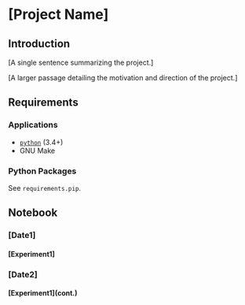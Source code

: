 # [Project Name] #
## Introduction ##
[A single sentence summarizing the project.]

[A larger passage detailing the motivation and direction of the project.]

## Requirements ##
### Applications ###
-  [`python`](http://www.python.org/) (3.4+)
-  GNU Make

### Python Packages ###
See `requirements.pip`.

## Notebook ##
### [Date1] ###
#### [Experiment1] ####
### [Date2] ###
#### [Experiment1]\(cont.) ####
